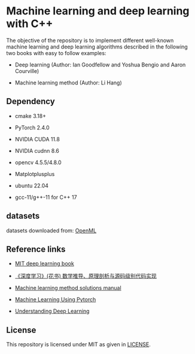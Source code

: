 # Machine learning and deep learning with C++

The objective of the repository is to implement different well-known machine learning and deep learning algorithms described in the following two books with easy to follow examples:
 
- Deep learning (Author: Ian Goodfellow and Yoshua Bengio and Aaron Courville)

- Machine learning method (Author: Li Hang)

## Dependency

- cmake 3.18+

- PyTorch 2.4.0

- NVIDIA CUDA 11.8

- NVIDIA cudnn 8.6

- opencv 4.5.5/4.8.0

- Matplotplusplus

- ubuntu 22.04

- gcc-11/g++-11 for C++ 17


## datasets

datasets downloaded from: [OpenML](https://openml.org/)

## Reference links
- [MIT deep learning book](https://www.deeplearningbook.org/)

- [《深度学习》(花书) 数学推导、原理剖析与源码级别代码实现](https://github.com/MingchaoZhu/DeepLearning)

- [Machine learning method solutions manual](https://github.com/datawhalechina/statistical-learning-method-solutions-manual)

- [Machine Learning Using Pytorch](https://github.com/Mayurji/MLWithPytorch)

- [Understanding Deep Learning](https://github.com/udlbook/udlbook)


## License
This repository is licensed under MIT as given in [LICENSE](LICENSE).
